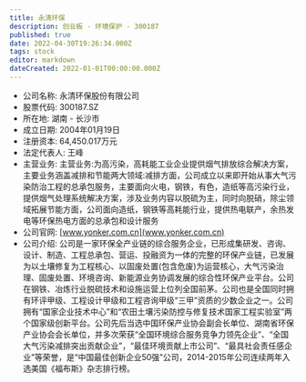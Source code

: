 ```yaml
---
title: 永清环保
description: 创业板 - 环境保护 - 300187
published: true
date: 2022-04-30T19:26:34.000Z
tags: stock
editor: markdown
dateCreated: 2022-01-01T00:00:00.000Z
---
```


- 公司名称: 永清环保股份有限公司
- 股票代码: 300187.SZ
- 所在地: 湖南 - 长沙市
- 成立日期: 2004年01月19日
- 注册资本: 64,450.017万元
- 法定代表人: 王峰
- 主营业务: 主营业务:为高污染，高耗能工业企业提供烟气排放综合解决方案，主要业务涵盖减排和节能两大领域:减排方面，公司成立以来即开始从事大气污染防治工程的总承包服务，主要面向火电，钢铁，有色，造纸等高污染行业，提供烟气处理系统解决方案，涉及业务内容以脱硫为主，同时向脱硝，除尘领域拓展节能方面，公司面向造纸，钢铁等高耗能行业，提供热电联产，余热发电等环保热电方面的总承包和设计服务
- 公司官网: [www.yonker.com.cn](www.yonker.com.cn)
- 公司介绍: 公司是一家环保全产业链的综合服务企业，已形成集研发、咨询、设计、制造、工程总承包、营运、投融资为一体的完整的环保产业链，已发展为以土壤修复为工程核心、以固废处置(包含危废)为运营核心，大气污染治理、固废处置、环境咨询、新能源业务协调发展的综合性环保产业平台。公司在钢铁、冶炼行业脱硫技术和设施运营上位列全国前茅。公司也是全国同时拥有环评甲级、工程设计甲级和工程咨询甲级“三甲”资质的少数企业之一。公司拥有“国家企业技术中心”和“农田土壤污染防控与修复技术国家工程实验室”两个国家级创新平台。公司先后当选中国环保产业协会副会长单位、湖南省环保产业协会会长单位，并多次荣获“全国环境综合服务竞争力领先企业”、“全国大气污染减排突出贡献企业”，“最佳环境贡献上市公司”、“最具社会责任感企业”等荣誉，是“中国最佳创新企业50强”公司，2014-2015年公司连续两年入选美国《福布斯》杂志排行榜。


